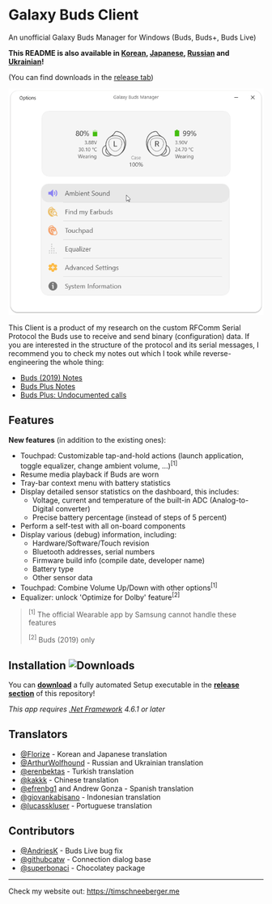# Galaxy Buds Client
An unofficial Galaxy Buds Manager for Windows (Buds, Buds+, Buds Live)


**This README is also available in [Korean](/README_kor.md), [Japanese](/README_jpn.md), [Russian](/README_rus.md) and [Ukrainian](/README_ukr.md)!**

(You can find downloads in the [release tab](https://github.com/thepbone/galaxybudsclient/releases))

<p align="center">
  <img src="screenshots/screencap.gif">
</p>

This Client is a product of my research on the custom RFComm Serial Protocol the Buds use to receive and send binary (configuration) data. If you are interested in the structure of the protocol and its serial messages, I recommend you to check my notes out which I took while reverse-engineering the whole thing:

* [Buds (2019) Notes](GalaxyBudsRFCommProtocol.md)
* [Buds Plus Notes](Galaxy%20Buds%20Plus%20RFComm%20Protocol%20Notes.md)
* [Buds Plus: Undocumented calls](https://github.com/ThePBone/GalaxyBudsClient/blob/master/GalaxyBudsPlus_HiddenDebugFeatures.md)

## Features

**New features** (in addition to the existing ones):

* Touchpad: Customizable tap-and-hold actions (launch application, toggle equalizer, change ambient volume, ...)<sup>[1]</sup>
* Resume media playback if Buds are worn
* Tray-bar context menu with battery statistics
* Display detailed sensor statistics on the dashboard, this includes:
  * Voltage, current and temperature of the built-in ADC (Analog-to-Digital converter)
  * Precise battery percentage (instead of steps of 5 percent)
* Perform a self-test with all on-board components
* Display various (debug) information, including:
  * Hardware/Software/Touch revision
  * Bluetooth addresses, serial numbers
  * Firmware build info (compile date, developer name)
  * Battery type
  * Other sensor data
* Touchpad: Combine Volume Up/Down with other options<sup>[1]</sup>
* Equalizer: unlock 'Optimize for Dolby' feature<sup>[2]</sup>

> <sup>[1]</sup> The official Wearable app by Samsung cannot handle these features
>
> <sup>[2]</sup> Buds (2019) only

## Installation ![Downloads](https://img.shields.io/github/downloads/ThePBone/GalaxyBudsClient/total)

You can [**download**](https://github.com/ThePBone/GalaxyBudsClient/releases) a fully automated Setup executable in the [**release section**](https://github.com/ThePBone/GalaxyBudsClient/releases) of this repository!

*This app requires [.Net Framework](https://dotnet.microsoft.com/download/dotnet-framework/net461) 4.6.1 or later*

## Translators

* [@Florize](https://github.com/Florize) - Korean and Japanese translation
* [@ArthurWolfhound](https://github.com/ArthurWolfhound) - Russian and Ukrainian translation
* [@erenbektas](https://github.com/erenbektas) - Turkish translation
* [@kakkk](https://github.com/kakkk) - Chinese translation
* [@efrenbg1](https://github.com/efrenbg1) and Andrew Gonza - Spanish translation
* [@giovankabisano](https://github.com/giovankabisano) - Indonesian translation
* [@lucasskluser](https://github.com/lucasskluser) - Portuguese translation
 
## Contributors
* [@AndriesK](https://github.com/AndriesK) - Buds Live bug fix
* [@githubcatw](https://github.com/githubcatw) - Connection dialog base
* [@superbonaci](https://github.com/superbonaci) - Chocolatey package
___

Check my website out: <https://timschneeberger.me>

